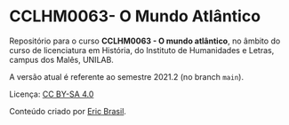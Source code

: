 # CCLHM0063-  O Mundo Atlântico

Repositório para o curso **CCLHM0063 - O mundo atlântico**, no âmbito do curso de licenciatura em História, do Instituto de Humanidades e Letras, campus dos Malês, UNILAB.

A versão atual é referente ao semestre 2021.2 (no branch `main`). 

Licença: [CC BY-SA 4.0](https://creativecommons.org/licenses/by-sa/4.0/)

Conteúdo criado por [Eric Brasil](https://ericbrasiln.github.io).
